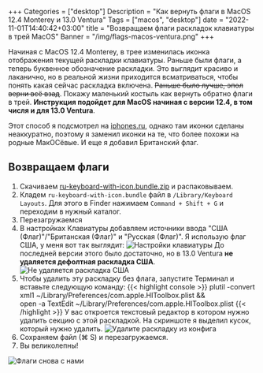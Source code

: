 +++
Categories = ["desktop"]
Description = "Как вернуть флаги в MacOS 12.4 Monterey и 13.0 Ventura"
Tags = ["macos", "desktop"]
date = "2022-11-01T14:40:42+03:00"
title = "Возвращаем флаги раскладок клавиатуры в трей MacOS"
Banner = "/img/flags-macos-ventura.png"
+++

Начиная с MacOS 12.4 Monterey, в трее изменилась иконка отображения текущей раскладки клавиатуры. Раньше были флаги, а теперь буквенное обозначение раскладки. Это выглядит красиво и лаканично, но в реальной жизни приходится всматриваться, чтобы понять какая сейчас раскладка включена. ~~Раньше было лучше, эпол верни всё взад~~. Покажу маленький костыль как вернуть обратно флаги в трей. **Инструкция подойдет для MacOS начиная с версии 12.4, в том числя и для 13.0 Ventura**.

<!--more-->

Этот способ я подсмотрел на [iphones.ru](https://www.iphones.ru/iNotes/kak-vernut-flagi-dlya-yazykov-klaviatury-v-status-bare-macos-124-i-novee-05-18-2022), однако там иконки сделаны неаккуратно, поэтому я заменил иконки на те, что более похожи на родные МакОСёвые. И еще я добавил Британский флаг.

## Возвращаем флаги

1. Скачиваем [ru-keyboard-with-icon.bundle.zip](/files/ru-keyboard-with-icon.bundle.zip) и распаковываем.
2. Кладем ```ru-keyboard-with-icon.bundle``` файл в ```/Library/Keyboard Layouts```. Для этого в Finder нажимаем ```Сommand + Shift + G``` и переходим в нужный каталог.
3. Перезагружаемся 
4. В настройках Клавиатуры добавляем источники ввода "США (Флаг)"/"Британская (Флаг)" и "Русская (Флаг)". Я использую флаг США, у меня вот так выглядит:
![Настройки клавиатуры](/img/flags-macos.png)
До последней версии этого было достаточно, но в 13.0 Ventura **не удаляется дефолтная раскладка США**.
![Не удаляется раскладка США](/img/flags-macos-ventura1.png)
5. Чтобы удалить эту раскладку без флага, запустите Терминал и вставьте следующую команду:
{{< highlight console >}}
plutil -convert xml1 ~/Library/Preferences/com.apple.HIToolbox.plist && \
 open -a TextEdit ~/Library/Preferences/com.apple.HIToolbox.plist
{{< /highlight >}}
У вас откроется текстовый редактор в котором нужно удалить секцию с этой раскладкой. На скриншоте я выделил кусок, который нужно удалить.
![Удалите раскладку из конфига](/img/flags-macos-ventura2.png)
6. Сохраняем файл (⌘ S) и перезагружаемся.
7. Вы великолепны!

![Флаги снова с нами](/img/flags-macos-ventura3.png)